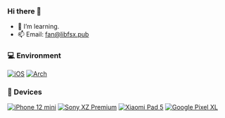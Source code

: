 <!--
**ReallySnow/ReallySnow** is a ✨ _special_ ✨ repository because its `README.md` (this file) appears on your GitHub profile.

Here are some ideas to get you started:

- 🔭 I’m currently working on ...
- 🌱 I’m currently learning Android
- 👯 I’m looking to collaborate on ...
- 🤔 I’m looking for help with ...
- 💬 Ask me about ...
- 📫 How to reach me: ...
- 😄 Pronouns: ...
- ⚡ Fun fact: ...
-->

### Hi there 👋 
- 🌱 I’m learning.
- 📫 Email: fan@libfsx.pub

### 💻 Environment
<!---
 [![Windows](https://img.shields.io/badge/Env-Windows-00BBFF?style=flat-square&logo=Windows&logoColor=FFFFFF&labelColor=00BBFF)](https://www.microsoft.com/windows)
 [![Arch Linux](https://img.shields.io/badge/Env-Arch%20Linux-008BFF?style=flat-square&logo=arch-linux&logoColor=FFFFFF&labelColor=008BFF)](https://archlinux.org)
 --->
[![iOS](https://img.shields.io/badge/iOS-000000?style=flat-square&logo=apple&logoColor=FFFFFF&labelColor=000000)](https://www.apple.com/ios)
[![Arch](https://img.shields.io/badge/Arch_Linux-000000?style=flat-square&logo=archlinux&logoColor=#1793D1&labelColor=000000)](https://archlinux.org/)

### 📱 Devices
[![iPhone 12 mini](https://img.shields.io/badge/iPhone%2012%20mini-000000?style=flat-square&logo=apple&logoColor=FFFFFF&labelColor=000000)](https://support.apple.com/en-us/111877)
[![Sony XZ Premium](https://img.shields.io/badge/Sony_XZ_Premium-000000?style=flat-square&logo=sony&logoColor=FFFFFF&labelColor=000000)](https://www.gsmarena.com/sony_xperia_xz_premium-8593.php)
[![Xiaomi Pad 5](https://img.shields.io/badge/Xiaomi_Pad_5-000000?style=flat-square&logo=xiaomi&logoColor=FFFFFF&logoSize=auto&labelColor=FF6900&color=FF6900)](https://www.mi.com/xiaomipad5)
[![Google Pixel XL](https://camo.githubusercontent.com/de82c53e57efeee9602bd314a9417d2c135d21a36a79678b34ecb73454d86a02/68747470733a2f2f696d672e736869656c64732e696f2f62616467652f476f6f676c65253230506978656c253230584c2d3432383566343f7374796c653d666c61742d737175617265266c6f676f3d676f6f676c65266c6f676f436f6c6f723d666666666666)](https://www.gsmarena.com/google_pixel_xl-8345.php)

<!-----
<img align="center" src="https://github-readme-stats.vercel.app/api?username=shuxiangfan&include_all_commits=true&show_icons=true&theme=buefy&count_private=true&hide_border=true" />
<img align="center" src="https://github-readme-stats.vercel.app/api/top-langs/?username=shuxiangfan&layout=compact" />
-->

